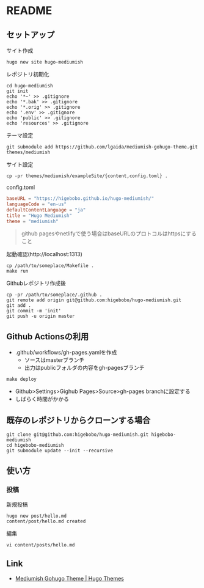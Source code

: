 # README

## セットアップ

サイト作成

```shell
hugo new site hugo-mediumish
```

レポジトリ初期化

```shell
cd hugo-mediumish
git init
echo '*~' >> .gitignore
echo '*.bak' >> .gitignore
echo '*.orig' >> .gitignore
echo '.env' >> .gitignore
echo 'public' >> .gitignore
echo 'resources' >> .gitignore
```

テーマ設定

```shell
git submodule add https://github.com/lgaida/mediumish-gohugo-theme.git themes/mediumish
```

サイト設定

```shell
cp -pr themes/mediumish/exampleSite/{content,config.toml} .
```

config.toml

```toml
baseURL = "https://higebobo.github.io/hugo-mediumish/"
languageCode = "en-us"
defaultContentLanguage = "ja"
title = "Hugo Mediumish"
theme = "mediumish"
```

> github pagesやnetlifyで使う場合はbaseURLのプロトコルはhttpsにすること

起動確認(http://localhost:1313)

```shell
cp /path/to/someplace/Makefile .
make run
```

Githubレポジトリ作成後

```shell
cp -pr /path/to/someplace/.github .
git remote add origin git@github.com:higebobo/hugo-mediumish.git
git add .
git commit -m 'init'
git push -u origin master
```

## Github Actionsの利用

* .github/workflows/gh-pages.yamlを作成
    * ソースはmasterブランチ
    * 出力はpublicフォルダの内容をgh-pagesブランチ

```shell
make deploy
```

* Github>Settings>Gighub Pages>Source>gh-pages branchに設定する
* しばらく時間がかかる

## 既存のレポジトリからクローンする場合

```shell
git clone git@github.com:higebobo/hugo-mediumish.git higebobo-mediumish
cd higebobo-mediumish
git submodule update --init --recursive
```

## 使い方

### 投稿

新規投稿

```shell
hugo new post/hello.md
content/post/hello.md created
```

編集

```shell
vi content/posts/hello.md
```

## Link

* [Mediumish Gohugo Theme \| Hugo Themes](https://themes.gohugo.io/mediumish-gohugo-theme/)
